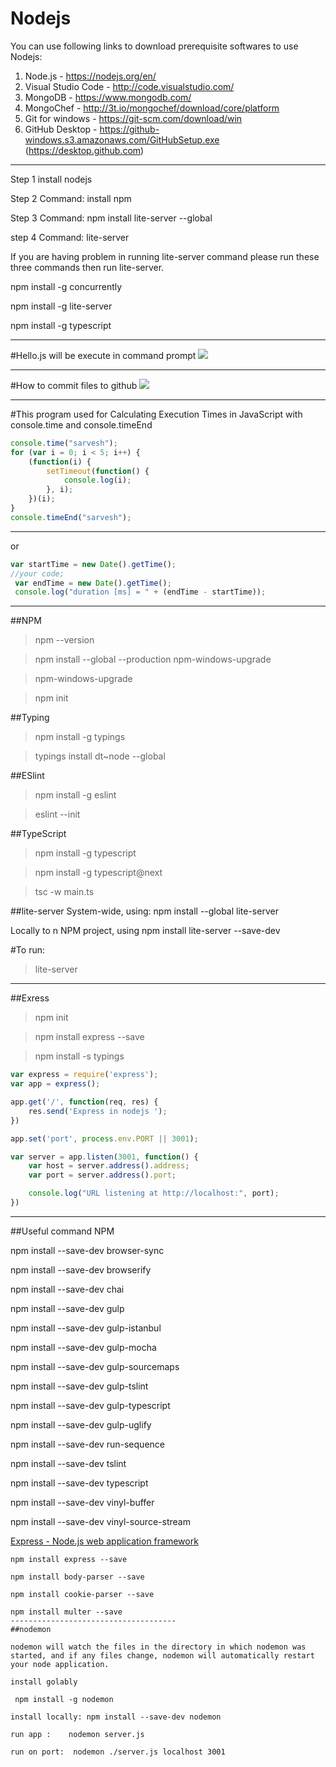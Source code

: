 # Nodejs


You can use following links to download prerequisite softwares to use Nodejs:

1. Node.js - https://nodejs.org/en/
2. Visual Studio Code - http://code.visualstudio.com/
3. MongoDB - https://www.mongodb.com/
4. MongoChef - http://3t.io/mongochef/download/core/platform
5. Git for windows - https://git-scm.com/download/win
6. GitHub Desktop - https://github-windows.s3.amazonaws.com/GitHubSetup.exe 
                    (https://desktop.github.com)
--------------------------------------------------------

Step 1
install nodejs

Step 2
Command:  install npm

Step 3
Command:  npm install lite-server --global

step 4
Command:  lite-server

If you are having problem in running lite-server command please run these three commands 
then run lite-server.

npm install -g concurrently

npm install -g lite-server

npm install -g typescript


-----------------------------
#Hello.js  will be execute in command prompt
<img src="https://s-media-cache-ak0.pinimg.com/originals/c4/c4/de/c4c4de894799252157ff0446577e2506.png"></img>

-----------------------------------------------------------------

#How to commit files to github
<img src="https://github.com/sarveshhome/Nodejs/blob/master/Pics/gitinitcommit.png"></img>


---------------------------------------------------------------------
#This program used for Calculating Execution Times in JavaScript with console.time and console.timeEnd
``` javascript 
console.time("sarvesh");
for (var i = 0; i < 5; i++) {
    (function(i) {
        setTimeout(function() {
            console.log(i);
        }, i);
    })(i);
}
console.timeEnd("sarvesh");
```
------------------------------------------------------------------------------
or
```javascript
var startTime = new Date().getTime(); 
//your code;
 var endTime = new Date().getTime(); 
 console.log("duration [ms] = " + (endTime - startTime));
 ```
 --------------------------------
 
 ##NPM 
> npm --version
 
> npm install --global --production npm-windows-upgrade

> npm-windows-upgrade

> npm init

##Typing
> npm install -g typings

> typings install dt~node --global

##ESlint
> npm install -g eslint

> eslint --init

##TypeScript
>npm install -g typescript

>npm install -g typescript@next

>tsc -w main.ts


##lite-server
System-wide, using: npm install --global lite-server

Locally to n NPM project, using npm install lite-server --save-dev

#To run:
> lite-server


--------------------------------
##Exress

>npm init

>npm install express --save

>npm install -s typings


```javascript
var express = require('express');
var app = express();

app.get('/', function(req, res) {
    res.send('Express in nodejs ');
})

app.set('port', process.env.PORT || 3001);

var server = app.listen(3001, function() {
    var host = server.address().address;
    var port = server.address().port;

    console.log("URL listening at http://localhost:", port);
})
```


--------------------------------
##Useful command NPM

 npm install  --save-dev browser-sync
 
 npm install  --save-dev browserify
 
 npm install  --save-dev chai
 
 npm install  --save-dev gulp
 
 npm install  --save-dev gulp-istanbul
 
 npm install  --save-dev gulp-mocha
 
 npm install  --save-dev gulp-sourcemaps
 
 npm install  --save-dev gulp-tslint
 
 npm install  --save-dev gulp-typescript
 
 npm install  --save-dev gulp-uglify
 
 npm install  --save-dev run-sequence
 
 npm install  --save-dev tslint
 
 npm install  --save-dev typescript
 
 npm install  --save-dev vinyl-buffer
 
 npm install  --save-dev vinyl-source-stream
  
 [Express - Node.js web application framework](ExpressPra)

    npm install express --save

    npm install body-parser --save

    npm install cookie-parser --save

    npm install multer --save
    -------------------------------------
    ##nodemon
    
    nodemon will watch the files in the directory in which nodemon was started, and if any files change, nodemon will automatically restart your node application.
    
    install golably
    
     npm install -g nodemon
    
    install locally: npm install --save-dev nodemon
    
    run app :    nodemon server.js
    
    run on port:  nodemon ./server.js localhost 3001
    
